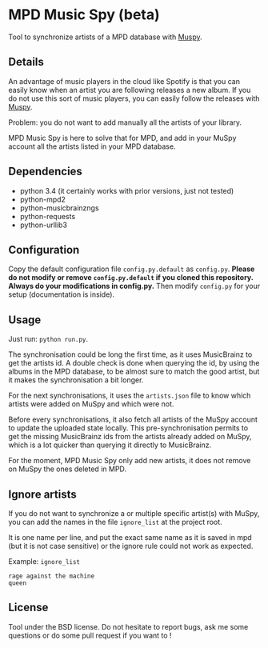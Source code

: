 MPD Music Spy (beta)
====================

Tool to synchronize artists of a MPD database with [Muspy](https://muspy.com).


Details
-------

An advantage of music players in the cloud like Spotify is that you can easily
know when an artist you are following releases a new album. If you do not use
this sort of music players, you can easily follow the releases with
[Muspy](https://muspy.com).

Problem: you do not want to add manually all the artists of your library.

MPD Music Spy is here to solve that for MPD, and add in your MuSpy account all
the artists listed in your MPD database.


Dependencies
------------
  * python 3.4 (it certainly works with prior versions, just not tested)
  * python-mpd2
  * python-musicbrainzngs
  * python-requests
  * python-urllib3


Configuration
-------------

Copy the default configuration file `config.py.default` as `config.py`.
<b>Please do not modify or remove `config.py.default` if you cloned this
repository.  Always do your modifications in config.py.</b> Then modify
`config.py` for your setup (documentation is inside).


Usage
-----

Just run: `python run.py`.

The synchronisation could be long the first time, as it uses MusicBrainz to get
the artists id. A double check is done when querying the id, by using the
albums in the MPD database, to be almost sure to match the good artist, but it
makes the synchronisation a bit longer.

For the next synchronisations, it uses the `artists.json` file to know which
artists were added on MuSpy and which were not.

Before every synchronisations, it also fetch all artists of the MuSpy account
to update the uploaded state locally. This pre-synchronisation permits to
get the missing MusicBrainz ids from the artists already added on MuSpy, which
is a lot quicker than querying it directly to MusicBrainz.

For the moment, MPD Music Spy only add new artists, it does not remove on MuSpy
the ones deleted in MPD.


Ignore artists
--------------

If you do not want to synchronize a or multiple specific artist(s) with MuSpy,
you can add the names in the file `ignore_list` at the project root.

It is one name per line, and put the exact same name as it is saved in mpd (but
it is not case sensitive) or the ignore rule could not work as expected.

Example: `ignore_list`
```
rage against the machine
queen
```


License
-------

Tool under the BSD license. Do not hesitate to report bugs, ask me some
questions or do some pull request if you want to !

